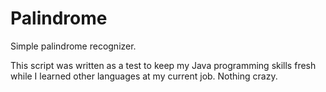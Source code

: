# Palindrome
Simple palindrome recognizer.

This script was written as a test to keep my Java programming skills fresh while I learned other languages at my current job.
Nothing crazy. 
